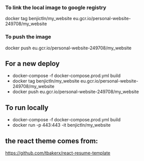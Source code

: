 ### To link the local image to google registry
docker tag benjictln/my_website eu.gcr.io/personal-website-249708/my_website

### To push the image
docker push eu.gcr.io/personal-website-249708/my_website

## For a new deploy
* docker-compose -f docker-compose.prod.yml build
* docker tag benjictln/my_website eu.gcr.io/personal-website-249708/my_website
* docker push eu.gcr.io/personal-website-249708/my_website

## To run locally
* docker-compose -f docker-compose.prod.yml build
* docker run -p 443:443 -it benjictln/my_website



## the react theme comes from:
https://github.com/tbakerx/react-resume-template